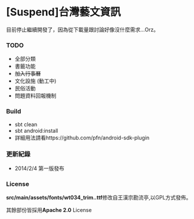 [Suspend]台灣藝文資訊
=========

目前停止繼續開發了，因為從下載量跟討論好像沒什麼需求...Orz。


### TODO
* 全部分類
* 書籤功能
* <del>加入行事曆</del>
* 文化設施 (動工中)
* 民俗活動
* 問題資料回報機制

### Build
* sbt clean
* sbt android:install
* 詳細用法請看https://github.com/pfn/android-sdk-plugin

### 更新紀錄
* 2014/2/4  第一版發布


### License

**src/main/assets/fonts/wt034_trim..ttf**修改自王漢宗勘流亭,以GPL方式發佈。

其餘部份皆採用**Apache 2.0** License






